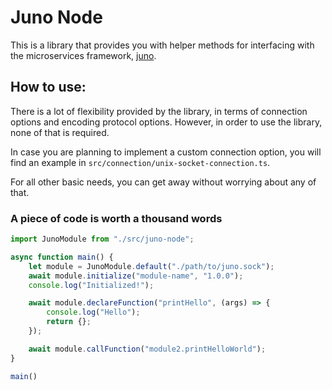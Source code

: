 # Juno Node

This is a library that provides you with helper methods for interfacing with the microservices framework, [juno](https://github.com/bytesonus/juno).

## How to use:

There is a lot of flexibility provided by the library, in terms of connection options and encoding protocol options. However, in order to use the library, none of that is required.

In case you are planning to implement a custom connection option, you will find an example in `src/connection/unix-socket-connection.ts`.

For all other basic needs, you can get away without worrying about any of that.

### A piece of code is worth a thousand words

```js
import JunoModule from "./src/juno-node";

async function main() {
    let module = JunoModule.default("./path/to/juno.sock");
    await module.initialize("module-name", "1.0.0");
    console.log("Initialized!");

    await module.declareFunction("printHello", (args) => {
        console.log("Hello");
        return {};
    });

    await module.callFunction("module2.printHelloWorld");
}

main()
```